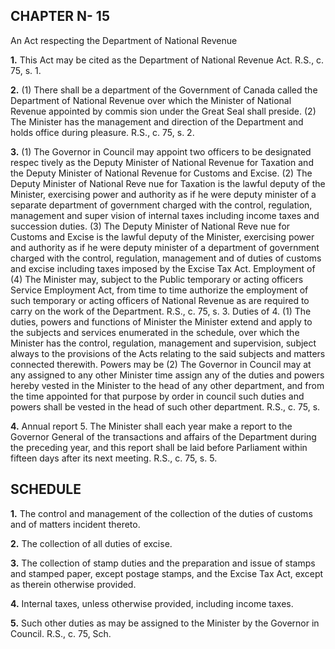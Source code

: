 
## CHAPTER N- 15
An Act respecting the Department of National
Revenue

**1.** This Act may be cited as the Department
of National Revenue Act. R.S., c. 75, s. 1.

**2.** (1) There shall be a department of the
Government of Canada called the Department
of National Revenue over which the Minister
of National Revenue appointed by commis
sion under the Great Seal shall preside.
(2) The Minister has the management and
direction of the Department and holds office
during pleasure. R.S., c. 75, s. 2.

**3.** (1) The Governor in Council may
appoint two officers to be designated respec
tively as the Deputy Minister of National
Revenue for Taxation and the Deputy
Minister of National Revenue for Customs
and Excise.
(2) The Deputy Minister of National Reve
nue for Taxation is the lawful deputy of the
Minister, exercising power and authority as if
he were deputy minister of a separate
department of government charged with the
control, regulation, management and super
vision of internal taxes including income
taxes and succession duties.
(3) The Deputy Minister of National Reve
nue for Customs and Excise is the lawful
deputy of the Minister, exercising power and
authority as if he were deputy minister of a
department of government charged
with the control, regulation, management and
of duties of customs and excise
including taxes imposed by the Excise Tax
Act.
Employment of (4) The Minister may, subject to the Public
temporary or
acting officers Service Employment Act, from time to time
authorize the employment of such temporary
or acting officers of National Revenue as are
required to carry on the work of the
Department. R.S., c. 75, s. 3.
Duties of 4. (1) The duties, powers and functions of
Minister
the Minister extend and apply to the subjects
and services enumerated in the schedule, over
which the Minister has the control, regulation,
management and supervision, subject always
to the provisions of the Acts relating to the
said subjects and matters connected therewith.
Powers may be (2) The Governor in Council may at any
assigned to any
other Minister time assign any of the duties and powers
hereby vested in the Minister to the head of
any other department, and from the time
appointed for that purpose by order in council
such duties and powers shall be vested in the
head of such other department. R.S., c. 75, s.

**4.**
Annual report 5. The Minister shall each year make a
report to the Governor General of the
transactions and affairs of the Department
during the preceding year, and this report
shall be laid before Parliament within fifteen
days after its next meeting. R.S., c. 75, s. 5.

## SCHEDULE

**1.** The control and management of the collection of the
duties of customs and of matters incident thereto.

**2.** The collection of all duties of excise.

**3.** The collection of stamp duties and the preparation and
issue of stamps and stamped paper, except postage stamps, and
the Excise Tax Act, except as therein otherwise provided.

**4.** Internal taxes, unless otherwise provided, including income
taxes.

**5.** Such other duties as may be assigned to the Minister by
the Governor in Council. R.S., c. 75, Sch.
